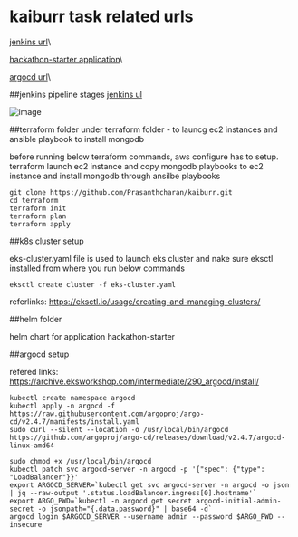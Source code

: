 # kaiburr task related urls
[jenkins url](http://18.206.225.123:8080/)\

[hackathon-starter application](http://a4ae8868c0af54f27b54fa7ad54d3a23-1069947587.us-east-1.elb.amazonaws.com:8080/)\

[argocd url](a9d4ff07fa1d548ed942938465f30564-152749685.us-east-1.elb.amazonaws.com)\


##jenkins pipeline stages 
[jenkins ul](http://http://18.206.225.123:8080/job/devops-multibranch/)
 
![image](https://user-images.githubusercontent.com/87360254/229893905-56b416d0-9b7a-40fa-8fe2-b8de9e8930d2.png)

##terraform folder
under terraform folder - to launcg ec2 instances and ansible playbook to install mongodb 

before running below terraform commands, aws configure has to setup. terraform launch ec2 instance and copy mongodb playbooks to ec2 instance and install mongodb through ansilbe playbooks
```shell
git clone https://github.com/Prasanthcharan/kaiburr.git
cd terraform
terraform init
terraform plan
terraform apply
```

##k8s cluster setup

eks-cluster.yaml file is used to launch eks cluster and nake sure eksctl installed from where you run below commands

```shell
eksctl create cluster -f eks-cluster.yaml
```
referlinks:
https://eksctl.io/usage/creating-and-managing-clusters/

##helm folder

helm chart for application hackathon-starter

##argocd setup

refered links: https://archive.eksworkshop.com/intermediate/290_argocd/install/


```shell
kubectl create namespace argocd
kubectl apply -n argocd -f https://raw.githubusercontent.com/argoproj/argo-cd/v2.4.7/manifests/install.yaml
sudo curl --silent --location -o /usr/local/bin/argocd https://github.com/argoproj/argo-cd/releases/download/v2.4.7/argocd-linux-amd64

sudo chmod +x /usr/local/bin/argocd
kubectl patch svc argocd-server -n argocd -p '{"spec": {"type": "LoadBalancer"}}'
export ARGOCD_SERVER=`kubectl get svc argocd-server -n argocd -o json | jq --raw-output '.status.loadBalancer.ingress[0].hostname'`
export ARGO_PWD=`kubectl -n argocd get secret argocd-initial-admin-secret -o jsonpath="{.data.password}" | base64 -d`
argocd login $ARGOCD_SERVER --username admin --password $ARGO_PWD --insecure
```




